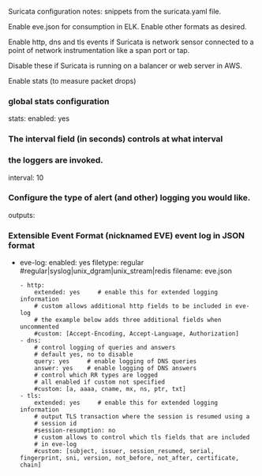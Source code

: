 
Suricata configuration notes: snippets from the suricata.yaml file.

Enable eve.json for consumption in ELK. Enable other formats as desired.

Enable http, dns and tls events if Suricata is network sensor connected
to a point of network instrumentation like a span port or tap.

Disable these if Suricata is running on a balancer or web server in AWS.

Enable stats (to measure packet drops)


### global stats configuration
stats:
  enabled: yes
  ### The interval field (in seconds) controls at what interval
  ### the loggers are invoked.
  interval: 10

### Configure the type of alert (and other) logging you would like.
outputs:
  
  ### Extensible Event Format (nicknamed EVE) event log in JSON format
  - eve-log:
      enabled: yes
      filetype: regular #regular|syslog|unix_dgram|unix_stream|redis
      filename: eve.json

        - http:
            extended: yes     # enable this for extended logging information
            # custom allows additional http fields to be included in eve-log
            # the example below adds three additional fields when uncommented
            #custom: [Accept-Encoding, Accept-Language, Authorization]
        - dns:
            # control logging of queries and answers
            # default yes, no to disable
            query: yes     # enable logging of DNS queries
            answer: yes    # enable logging of DNS answers
            # control which RR types are logged
            # all enabled if custom not specified
            #custom: [a, aaaa, cname, mx, ns, ptr, txt]
        - tls:
            extended: yes     # enable this for extended logging information
            # output TLS transaction where the session is resumed using a
            # session id
            #session-resumption: no
            # custom allows to control which tls fields that are included
            # in eve-log
            #custom: [subject, issuer, session_resumed, serial, fingerprint, sni, version, not_before, not_after, certificate, chain]
